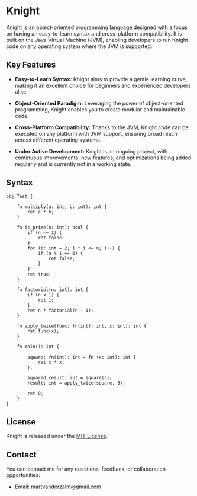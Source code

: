 # Knight
Knight is an object-oriented programming language designed with a focus on having an easy-to-learn syntax and cross-platform compatibility. It is built on the Java Virtual Machine (JVM), enabling developers to run Knight code on any operating system where the JVM is supported.

## Key Features

- **Easy-to-Learn Syntax:** Knight aims to provide a gentle learning curve, making it an excellent choice for beginners and experienced developers alike.

- **Object-Oriented Paradigm:** Leveraging the power of object-oriented programming, Knight enables you to create modular and maintainable code.

- **Cross-Platform Compatibility:** Thanks to the JVM, Knight code can be executed on any platform with JVM support, ensuring broad reach across different operating systems.

- **Under Active Development:** Knight is an ongoing project, with continuous improvements, new features, and optimizations being added regularly and is currently not in a working state.

## Syntax
```knight
obj Test {

    fn multiply(a: int, b: int): int {
        ret a * b;
    }

    fn is_prime(n: int): bool {
        if (n <= 1) {
            ret false;
        }
        for (i: int = 2; i * i <= n; i++) {
            if (n % i == 0) {
                ret false;
            }
        }  
        ret true;
    }

    fn factorial(n: int): int {
        if (n < 1) {
            ret 1;
        }
        ret n * factorial(n - 1);
    }

    fn apply_twice(func: fn(int): int, x: int): int {
        ret func(x);
    }

    fn main(): int {

        square: fn(int): int = fn (x: int): int {
            ret x * x;
        };

        squared_result: int = square(3);
        result: int = apply_twice(square, 3);

        ret 0;
    }
}
```

## License
Knight is released under the [MIT License](https://github.com/MartvdZalm/Knight/blob/master/LICENSE).

## Contact

You can contact me for any questions, feedback, or collaboration opportunities:

- Email: [martvanderzalm@gmail.com](martvanderzalm@gmail.com)
